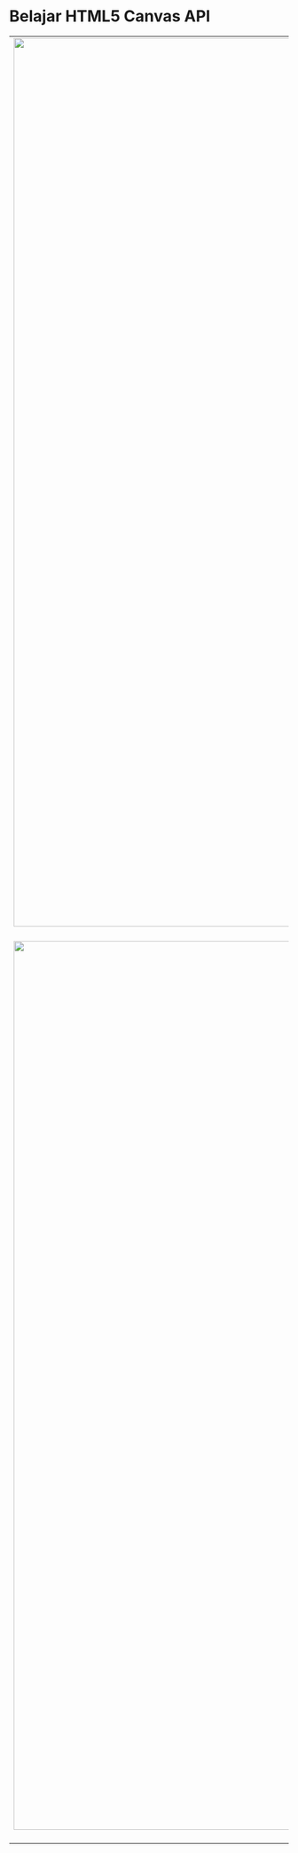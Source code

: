 # Belajar HTML5 Canvas API

| | | |
|:-------------------------:|:-------------------------:|:-------------------------:|
|<img width="1604" src="https://i.ibb.co/r2MsKmV/Screenshot-20200703-232459.png"> [1. Simple Animation](https://learn-html5-canvas.netlify.app/animation/) |  <img width="1604" src="https://i.ibb.co/MkvWDZV/Screenshot-20200703-232750.png"> [2. Bubbles (Mouse Interaction)](https://learn-html5-canvas.netlify.app/interaction/) | <img width="1604" src="https://i.ibb.co/zsJxs5q/Screenshot-20200703-232608.png"> [3. Gravity Simulation](https://learn-html5-canvas.netlify.app/gravity/) |
|<img width="1604" src="https://i.ibb.co/BP3wKxP/Screenshot-20200703-232521.png"> [4. Bubbles (Collision detection)](https://learn-html5-canvas.netlify.app/bubbles/) | <img width="1604" src="https://i.ibb.co/nzBqDSS/Screenshot-20200703-232437.png"> [5. Rainbow Waves](https://learn-html5-canvas.netlify.app/waves/) ||
